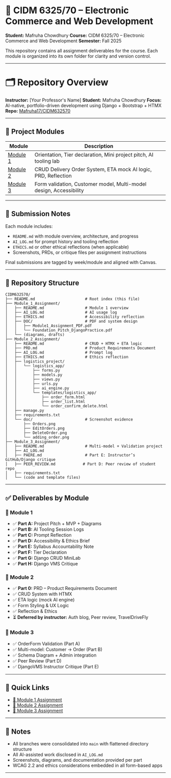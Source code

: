 # 📘 CIDM 6325/70 – Electronic Commerce and Web Development

**Student:** Mafruha Chowdhury
**Course:** CIDM 6325/70 – Electronic Commerce and Web Development
**Semester:** Fall 2025

This repository contains all assignment deliverables for the course. Each module is organized into its own folder for clarity and version control.

---

# 🗂️ Repository Overview

**Instructor:** [Your Professor's Name]
**Student:** Mafruha Chowdhury
**Focus:** AI-native, portfolio-driven development using Django + Bootstrap + HTMX
**Repo:** [Mafruha17/CIDM632570](https://github.com/Mafruha17/CIDM632570)

---

## 📁 Project Modules

| Module                                      | Description                                                        |
| ------------------------------------------- | ------------------------------------------------------------------ |
| [Module 1](./Module_1_Assignment/README.md) | Orientation, Tier declaration, Mini project pitch, AI tooling lab  |
| [Module 2](./Module_2_Assignment/README.md) | CRUD Delivery Order System, ETA mock AI logic, PRD, Reflection     |
| [Module 3](./Module_3_Assignment/README.md) | Form validation, Customer model, Multi-model design, Accessibility |

---

## 📝 Submission Notes

Each module includes:

* `README.md` with module overview, architecture, and progress
* `AI_LOG.md` for prompt history and tooling reflection
* `ETHICS.md` or other ethical reflections (when applicable)
* Screenshots, PRDs, or critique files per assignment instructions

Final submissions are tagged by week/module and aligned with Canvas.

---

## 🧱 Repository Structure

```text
CIDM632570/
├── README.md                      # Root index (this file)
├── Module_1_Assignment/
│   ├── README.md                  # Module 1 overview
│   ├── AI_LOG.md                  # AI usage log
│   ├── ETHICS.md                  # Accessibility reflection
│   ├── DOC/                       # PDF and system design
│   │   ├── Module1_Assignment_PDF.pdf
│   │   └── Foundation_Pitch_DjangoPractice.pdf
│   └── (diagrams, drafts)
├── Module_2_Assignment/
│   ├── README.md                  # CRUD + HTMX + ETA logic
│   ├── PRD.md                     # Product Requirements Document
│   ├── AI_LOG.md                  # Prompt log
│   ├── ETHICS.md                  # Ethics reflection
│   ├── logistics_project/
│   │   └── logistics_app/
│   │       ├── forms.py
│   │       ├── models.py
│   │       ├── views.py
│   │       ├── urls.py
│   │       ├── ai_engine.py
│   │       └── templates/logistics_app/
│   │           ├── order_form.html
│   │           ├── order_list.html
│   │           └── order_confirm_delete.html
│   ├── manage.py
│   ├── requirements.txt
│   └── doc/                       # Screenshot evidence
│       ├── Orders.png
│       ├── EditOrders.png
│       ├── DeleteOrder.png
│       └── adding_order.png
├── Module_3_Assignment/
│   ├── README.md                  # Multi-model + Validation project
│   ├── AI_LOG.md
│   ├── PAERE.md                   # Part E: Instructor’s GitHub/Django critique
│   ├── PEER_REVIEW.md            # Part D: Peer review of student repo
│   ├── requirements.txt
│   └── (code and template files)
```

---

## ✅ Deliverables by Module

### 📌 Module 1

* ✅ **Part A:** Project Pitch + MVP + Diagrams
* ✅ **Part B:** AI Tooling Session Logs
* ✅ **Part C:** Prompt Reflection
* ✅ **Part D:** Accessibility & Ethics Brief
* ✅ **Part E:** Syllabus Accountability Note
* ✅ **Part F:** Tier Declaration
* ✅ **Part G:** Django CRUD MiniLab
* ✅ **Part H:** Django VMS Critique

### 📌 Module 2

* ✅ **Part 0:** PRD – Product Requirements Document
* ✅ CRUD System with HTMX
* ✅ ETA logic (mock AI engine)
* ✅ Form Styling & UX Logic
* ✅ Reflection & Ethics
* ⏳ **Deferred by instructor:** Auth blog, Peer review, TravelDriveFly

### 📌 Module 3

* ✅ OrderForm Validation (Part A)
* ✅ Multi-model: Customer → Order (Part B)
* ✅ Schema Diagram + Admin integration
* ✅ Peer Review (Part D)
* ✅ DjangoVMS Instructor Critique (Part E)

---

## 🔗 Quick Links

* [📁 Module 1 Assignment](./Module_1_Assignment/)
* [📁 Module 2 Assignment](./Module_2_Assignment/)
* [📁 Module 3 Assignment](./Module_3_Assignment/)

---

## 📌 Notes

* All branches were consolidated into `main` with flattened directory structure
* All AI-assisted work disclosed in `AI_LOG.md`
* Screenshots, diagrams, and documentation provided per part
* WCAG 2.2 and ethics considerations embedded in all form-based apps

---
